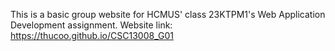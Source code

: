 This is a basic group website for HCMUS' class 23KTPM1's Web Application Development assignment.
Website link: https://thucoo.github.io/CSC13008_G01